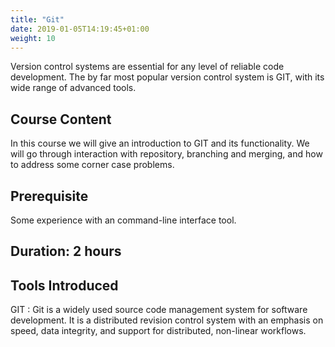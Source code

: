 ```yaml
---
title: "Git"
date: 2019-01-05T14:19:45+01:00
weight: 10
---
```


Version control systems are essential for any level of reliable code
development. The by far most popular version control system is GIT,
with its wide range of advanced tools.

## Course Content

In this course we will give an introduction to GIT and its
functionality. We will go through interaction with repository,
branching and merging, and how to address some corner case problems.

## Prerequisite

Some experience with an command-line interface tool.

## Duration: 2 hours

## Tools Introduced

GIT
: Git is a widely used source code management system for software
  development. It is a distributed revision control system with an
  emphasis on speed, data integrity, and support for distributed,
  non-linear workflows.
